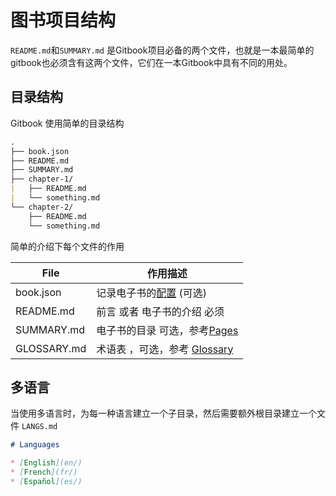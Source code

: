 # 图书项目结构

```README.md```和```SUMMARY.md```
是Gitbook项目必备的两个文件，也就是一本最简单的gitbook也必须含有这两个文件，它们在一本Gitbook中具有不同的用处。

## 目录结构
Gitbook 使用简单的目录结构

```markdown
.
├── book.json
├── README.md
├── SUMMARY.md
├── chapter-1/
|   ├── README.md
|   └── something.md
└── chapter-2/
    ├── README.md
    └── something.md
```

简单的介绍下每个文件的作用

File                   | 作用描述
-----------------------|--------------------------
book.json    | 记录电子书的[配置](https://toolchain.gitbook.com/config.html) (可选)
README.md	 | 前言 或者 电子书的介绍 必须
SUMMARY.md	 | 电子书的目录 可选，参考[Pages](https://toolchain.gitbook.com/pages.html)
GLOSSARY.md  | 术语表 ，可选，参考 [Glossary](https://toolchain.gitbook.com/lexicon.html)


## 多语言

当使用多语言时，为每一种语言建立一个子目录，然后需要额外根目录建立一个文件 `LANGS.md` 

```markdown
# Languages

* [English](en/)
* [French](fr/)
* [Español](es/)
```

